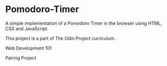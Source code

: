 # Pomodoro-Timer

A simple implementation of a Pomodoro Timer in the browser using HTML, CSS and JavaScript.

This project is a part of The Odin Project curriculum.

Web Development 101

Pairing Project
